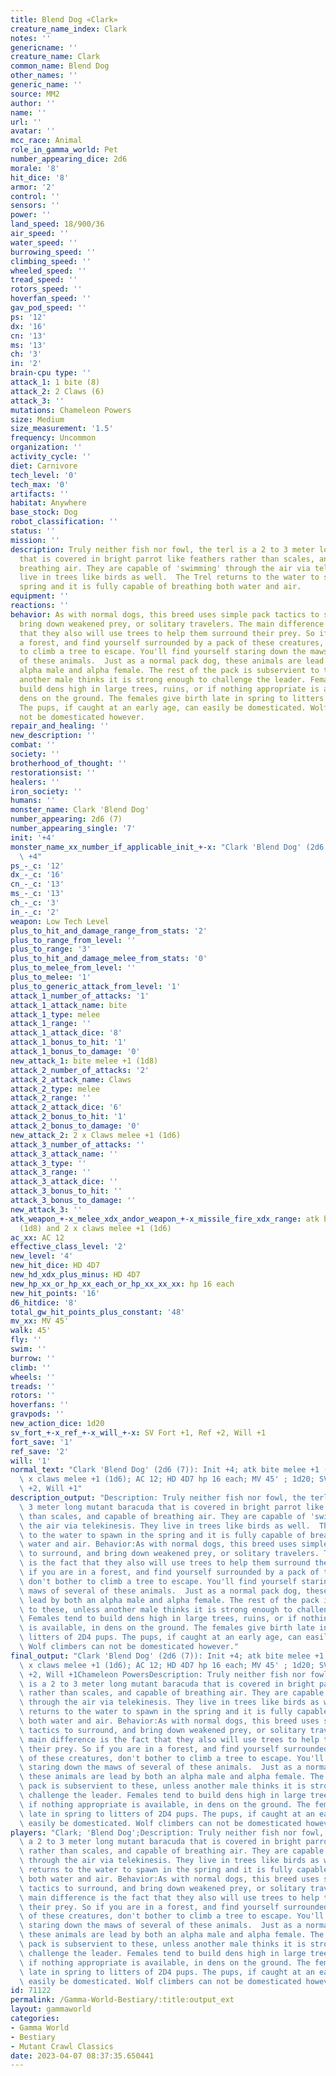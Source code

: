 ```yaml
---
title: Blend Dog «Clark»
creature_name_index: Clark
notes: ''
genericname: ''
creature_name: Clark
common_name: Blend Dog
other_names: ''
generic_name: ''
source: MM2
author: ''
name: ''
url: ''
avatar: ''
mcc_race: Animal
role_in_gamma_world: Pet
number_appearing_dice: 2d6
morale: '8'
hit_dice: '8'
armor: '2'
control: ''
sensors: ''
power: ''
land_speed: 18/900/36
air_speed: ''
water_speed: ''
burrowing_speed: ''
climbing_speed: ''
wheeled_speed: ''
tread_speed: ''
rotors_speed: ''
hoverfan_speed: ''
gav_pod_speed: ''
ps: '12'
dx: '16'
cn: '13'
ms: '13'
ch: '3'
in: '2'
brain-cpu type: ''
attack_1: 1 bite (8)
attack_2: 2 Claws (6)
attack_3: ''
mutations: Chameleon Powers
size: Medium
size_measurement: '1.5'
frequency: Uncommon
organization: ''
activity_cycle: ''
diet: Carnivore
tech_level: '0'
tech_max: '0'
artifacts: ''
habitat: Anywhere
base_stock: Dog
robot_classification: ''
status: ''
mission: ''
description: Truly neither fish nor fowl, the terl is a 2 to 3 meter long mutant baracuda
  that is covered in bright parrot like feathers rather than scales, and capable of
  breathing air. They are capable of 'swimming' through the air via telekinesis. They
  live in trees like birds as well.  The Trel returns to the water to spawn in the
  spring and it is fully capable of breathing both water and air.
equipment: ''
reactions: ''
behavior: As with normal dogs, this breed uses simple pack tactics to surround, and
  bring down weakened prey, or solitary travelers. The main difference is the fact
  that they also will use trees to help them surround their prey. So if you are in
  a forest, and find yourself surrounded by a pack of these creatures, don't bother
  to climb a tree to escape. You'll find yourself staring down the maws of several
  of these animals.  Just as a normal pack dog, these animals are lead by both an
  alpha male and alpha female. The rest of the pack is subservient to these, unless
  another male thinks it is strong enough to challenge the leader. Females tend to
  build dens high in large trees, ruins, or if nothing appropriate is available, in
  dens on the ground. The females give birth late in spring to litters of 2D4 pups.
  The pups, if caught at an early age, can easily be domesticated. Wolf climbers can
  not be domesticated however.
repair_and_healing: ''
new_description: ''
combat: ''
society: ''
brotherhood_of_thought: ''
restorationsist: ''
healers: ''
iron_society: ''
humans: ''
monster_name: Clark 'Blend Dog'
number_appearing: 2d6 (7)
number_appearing_single: '7'
init: '+4'
monster_name_xx_number_if_applicable_init_+-x: "Clark 'Blend Dog' (2d6 (7)): Init\
  \ +4"
ps_-_c: '12'
dx_-_c: '16'
cn_-_c: '13'
ms_-_c: '13'
ch_-_c: '3'
in_-_c: '2'
weapon: Low Tech Level
plus_to_hit_and_damage_range_from_stats: '2'
plus_to_range_from_level: ''
plus_to_range: '3'
plus_to_hit_and_damage_melee_from_stats: '0'
plus_to_melee_from_level: ''
plus_to_melee: '1'
plus_to_generic_attack_from_level: '1'
attack_1_number_of_attacks: '1'
attack_1_attack_name: bite
attack_1_type: melee
attack_1_range: ''
attack_1_attack_dice: '8'
attack_1_bonus_to_hit: '1'
attack_1_bonus_to_damage: '0'
new_attack_1: bite melee +1 (1d8)
attack_2_number_of_attacks: '2'
attack_2_attack_name: Claws
attack_2_type: melee
attack_2_range: ''
attack_2_attack_dice: '6'
attack_2_bonus_to_hit: '1'
attack_2_bonus_to_damage: '0'
new_attack_2: 2 x Claws melee +1 (1d6)
attack_3_number_of_attacks: ''
attack_3_attack_name: ''
attack_3_type: ''
attack_3_range: ''
attack_3_attack_dice: ''
attack_3_bonus_to_hit: ''
attack_3_bonus_to_damage: ''
new_attack_3: ''
atk_weapon_+-x_melee_xdx_andor_weapon_+-x_missile_fire_xdx_range: atk bite melee +1
  (1d8) and 2 x claws melee +1 (1d6)
ac_xx: AC 12
effective_class_level: '2'
new_level: '4'
new_hit_dice: HD 4D7
new_hd_xdx_plus_minus: HD 4D7
new_hp_xx_or_hp_xx_each_or_hp_xx_xx_xx: hp 16 each
new_hit_points: '16'
d6_hitdice: '8'
total_gw_hit_points_plus_constant: '48'
mv_xx: MV 45'
walk: 45'
fly: ''
swim: ''
burrow: ''
climb: ''
wheels: ''
treads: ''
rotors: ''
hoverfans: ''
gravpods: ''
new_action_dice: 1d20
sv_fort_+-x_ref_+-x_will_+-x: SV Fort +1, Ref +2, Will +1
fort_save: '1'
ref_save: '2'
will: '1'
normal_text: "Clark 'Blend Dog' (2d6 (7)): Init +4; atk bite melee +1 (1d8) and 2\
  \ x claws melee +1 (1d6); AC 12; HD 4D7 hp 16 each; MV 45' ; 1d20; SV Fort +1, Ref\
  \ +2, Will +1"
description_output: "Description: Truly neither fish nor fowl, the terl is a 2 to\
  \ 3 meter long mutant baracuda that is covered in bright parrot like feathers rather\
  \ than scales, and capable of breathing air. They are capable of 'swimming' through\
  \ the air via telekinesis. They live in trees like birds as well.  The Trel returns\
  \ to the water to spawn in the spring and it is fully capable of breathing both\
  \ water and air. Behavior:As with normal dogs, this breed uses simple pack tactics\
  \ to surround, and bring down weakened prey, or solitary travelers. The main difference\
  \ is the fact that they also will use trees to help them surround their prey. So\
  \ if you are in a forest, and find yourself surrounded by a pack of these creatures,\
  \ don't bother to climb a tree to escape. You'll find yourself staring down the\
  \ maws of several of these animals.  Just as a normal pack dog, these animals are\
  \ lead by both an alpha male and alpha female. The rest of the pack is subservient\
  \ to these, unless another male thinks it is strong enough to challenge the leader.\
  \ Females tend to build dens high in large trees, ruins, or if nothing appropriate\
  \ is available, in dens on the ground. The females give birth late in spring to\
  \ litters of 2D4 pups. The pups, if caught at an early age, can easily be domesticated.\
  \ Wolf climbers can not be domesticated however."
final_output: "Clark 'Blend Dog' (2d6 (7)): Init +4; atk bite melee +1 (1d8) and 2\
  \ x claws melee +1 (1d6); AC 12; HD 4D7 hp 16 each; MV 45' ; 1d20; SV Fort +1, Ref\
  \ +2, Will +1Chameleon PowersDescription: Truly neither fish nor fowl, the terl\
  \ is a 2 to 3 meter long mutant baracuda that is covered in bright parrot like feathers\
  \ rather than scales, and capable of breathing air. They are capable of 'swimming'\
  \ through the air via telekinesis. They live in trees like birds as well.  The Trel\
  \ returns to the water to spawn in the spring and it is fully capable of breathing\
  \ both water and air. Behavior:As with normal dogs, this breed uses simple pack\
  \ tactics to surround, and bring down weakened prey, or solitary travelers. The\
  \ main difference is the fact that they also will use trees to help them surround\
  \ their prey. So if you are in a forest, and find yourself surrounded by a pack\
  \ of these creatures, don't bother to climb a tree to escape. You'll find yourself\
  \ staring down the maws of several of these animals.  Just as a normal pack dog,\
  \ these animals are lead by both an alpha male and alpha female. The rest of the\
  \ pack is subservient to these, unless another male thinks it is strong enough to\
  \ challenge the leader. Females tend to build dens high in large trees, ruins, or\
  \ if nothing appropriate is available, in dens on the ground. The females give birth\
  \ late in spring to litters of 2D4 pups. The pups, if caught at an early age, can\
  \ easily be domesticated. Wolf climbers can not be domesticated however."
players: "Clark; 'Blend Dog';Description: Truly neither fish nor fowl, the terl is\
  \ a 2 to 3 meter long mutant baracuda that is covered in bright parrot like feathers\
  \ rather than scales, and capable of breathing air. They are capable of 'swimming'\
  \ through the air via telekinesis. They live in trees like birds as well.  The Trel\
  \ returns to the water to spawn in the spring and it is fully capable of breathing\
  \ both water and air. Behavior:As with normal dogs, this breed uses simple pack\
  \ tactics to surround, and bring down weakened prey, or solitary travelers. The\
  \ main difference is the fact that they also will use trees to help them surround\
  \ their prey. So if you are in a forest, and find yourself surrounded by a pack\
  \ of these creatures, don't bother to climb a tree to escape. You'll find yourself\
  \ staring down the maws of several of these animals.  Just as a normal pack dog,\
  \ these animals are lead by both an alpha male and alpha female. The rest of the\
  \ pack is subservient to these, unless another male thinks it is strong enough to\
  \ challenge the leader. Females tend to build dens high in large trees, ruins, or\
  \ if nothing appropriate is available, in dens on the ground. The females give birth\
  \ late in spring to litters of 2D4 pups. The pups, if caught at an early age, can\
  \ easily be domesticated. Wolf climbers can not be domesticated however.|"
id: 71122
permalink: /Gamma-World-Bestiary/:title:output_ext
layout: gammaworld
categories:
- Gamma World
- Bestiary
- Mutant Crawl Classics
date: 2023-04-07 08:37:35.650441
---
```


